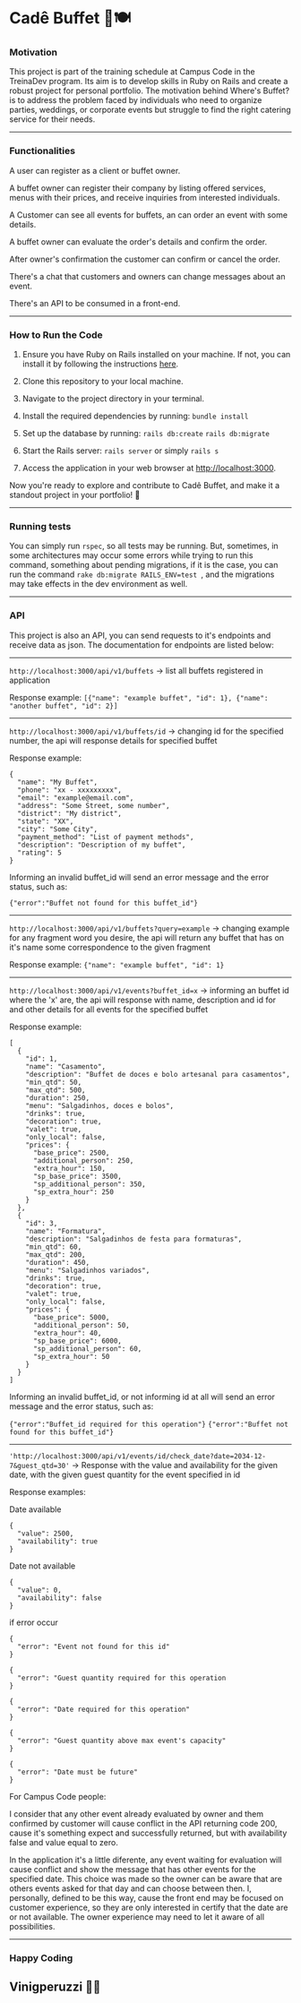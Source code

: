 # Cadê Buffet 🎉🍽️

### Motivation

This project is part of the training schedule at Campus Code in the TreinaDev program. Its aim is to develop skills in Ruby on Rails and create a robust project for personal portfolio. The motivation behind Where's Buffet? is to address the problem faced by individuals who need to organize parties, weddings, or corporate events but struggle to find the right catering service for their needs.

***

### Functionalities

A user can register as a client or buffet owner.

A buffet owner can register their company by listing offered services, menus with their prices, and receive inquiries from interested individuals.

A Customer can see all events for buffets, an can order an event with some details.

A buffet owner can evaluate the order's details and confirm the order.

After owner's confirmation the customer can confirm or cancel the order.

There's a chat that customers and owners can change messages about an event.

There's an API to be consumed in a front-end.

***

### How to Run the Code

1. Ensure you have Ruby on Rails installed on your machine. If not, you can install it by following the instructions [here](https://www.ruby-lang.org/en/documentation/installation/).

2. Clone this repository to your local machine.

3. Navigate to the project directory in your terminal.

4. Install the required dependencies by running:
```bundle install```

5. Set up the database by running:
```rails db:create```
```rails db:migrate```

6. Start the Rails server:
```rails server```
or simply
```rails s```

7. Access the application in your web browser at [http://localhost:3000](http://localhost:3000).

Now you're ready to explore and contribute to Cadê Buffet, and make it a standout project in your portfolio! 🚀

***

### Running tests

You can simply run ```rspec```, so all tests may be running. But, sometimes, in some architectures may occur some errors while trying to run this command, something about pending migrations, if it is the case, you can run the command ```rake db:migrate RAILS_ENV=test ```, and the migrations may take effects in the dev environment as well.

***

### API

This project is also an API, you can send requests to it's endpoints and receive data as json.
The documentation for endpoints are listed below:

***

```http://localhost:3000/api/v1/buffets```  -> list all buffets registered in application

Response example: 
```[{"name": "example buffet", "id": 1}, {"name": "another buffet", "id": 2}]```

***

```http://localhost:3000/api/v1/buffets/id```  -> changing id for the specified number, the api will response details for specified buffet

Response example: 
```
{
  "name": "My Buffet",
  "phone": "xx - xxxxxxxxx",
  "email": "example@email.com",
  "address": "Some Street, some number",
  "district": "My district",
  "state": "XX",
  "city": "Some City",
  "payment_method": "List of payment methods",
  "description": "Description of my buffet",
  "rating": 5
}
```


Informing an invalid buffet_id will send an error message and the error status, such as:

```{"error":"Buffet not found for this buffet_id"}```

***

```http://localhost:3000/api/v1/buffets?query=example```  -> changing example for any fragment word you desire, the api will return any buffet that has on it's name some correspondence to the given fragment

Response example: 
```{"name": "example buffet", "id": 1}```

***

```http://localhost:3000/api/v1/events?buffet_id=x```  -> informing an buffet id where the 'x' are, the api will response with name, description and id for and other details for all events for the specified buffet

Response example: 
```
[
  {
    "id": 1,
    "name": "Casamento",
    "description": "Buffet de doces e bolo artesanal para casamentos",
    "min_qtd": 50,
    "max_qtd": 500,
    "duration": 250,
    "menu": "Salgadinhos, doces e bolos",
    "drinks": true,
    "decoration": true,
    "valet": true,
    "only_local": false,
    "prices": {
      "base_price": 2500,
      "additional_person": 250,
      "extra_hour": 150,
      "sp_base_price": 3500,
      "sp_additional_person": 350,
      "sp_extra_hour": 250
    }
  },
  {
    "id": 3,
    "name": "Formatura",
    "description": "Salgadinhos de festa para formaturas",
    "min_qtd": 60,
    "max_qtd": 200,
    "duration": 450,
    "menu": "Salgadinhos variados",
    "drinks": true,
    "decoration": true,
    "valet": true,
    "only_local": false,
    "prices": {
      "base_price": 5000,
      "additional_person": 50,
      "extra_hour": 40,
      "sp_base_price": 6000,
      "sp_additional_person": 60,
      "sp_extra_hour": 50
    }
  }
]
```

Informing an invalid buffet_id, or not informing id at all will send an error message and the error status, such as:

```{"error":"Buffet_id required for this operation"}```
```{"error":"Buffet not found for this buffet_id"}```


***

```'http://localhost:3000/api/v1/events/id/check_date?date=2034-12-7&guest_qtd=30'``` -> Response with the value and availability for the given date, with the given guest quantity for the event specified in id

Response examples: 

Date available
```
{
  "value": 2500,
  "availability": true
}
```
Date not available

```
{
  "value": 0,
  "availability": false
}
```

if error occur

```
{
  "error": "Event not found for this id"
}
```

```
{
  "error": "Guest quantity required for this operation
}
```

```
{
  "error": "Date required for this operation"
}
```

```
{
  "error": "Guest quantity above max event's capacity"
}
```

```
{
  "error": "Date must be future"
}
```

For Campus Code people:

I consider that any other event already evaluated by owner and them confirmed by customer will cause conflict in the API returning code 200, cause it's something expect and successfully returned, but with availability false and value equal to zero.

In the application it's a little diferente, any event waiting for evaluation will cause conflict and show the message that has other events for the specified date. This choice was made so the owner can be aware that are others events asked for that day and can choose between then.
I, personally, defined to be this way, cause the front end may be focused on customer experience, so they are only interested in certify that the date are or not available. The owner experience may need to let it aware of all possibilities.


***

### Happy Coding
## Vinigperuzzi 🧙‍♂️